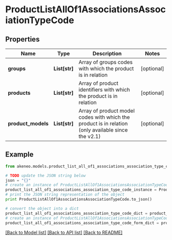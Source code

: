 # ProductListAllOf1AssociationsAssociationTypeCode


## Properties
Name | Type | Description | Notes
------------ | ------------- | ------------- | -------------
**groups** | **List[str]** | Array of groups codes with which the product is in relation | [optional] 
**products** | **List[str]** | Array of product identifiers with which the product is in relation | [optional] 
**product_models** | **List[str]** | Array of product model codes with which the product is in relation (only available since the v2.1) | [optional] 

## Example

```python
from akeneo.models.product_list_all_of1_associations_association_type_code import ProductListAllOf1AssociationsAssociationTypeCode

# TODO update the JSON string below
json = "{}"
# create an instance of ProductListAllOf1AssociationsAssociationTypeCode from a JSON string
product_list_all_of1_associations_association_type_code_instance = ProductListAllOf1AssociationsAssociationTypeCode.from_json(json)
# print the JSON string representation of the object
print ProductListAllOf1AssociationsAssociationTypeCode.to_json()

# convert the object into a dict
product_list_all_of1_associations_association_type_code_dict = product_list_all_of1_associations_association_type_code_instance.to_dict()
# create an instance of ProductListAllOf1AssociationsAssociationTypeCode from a dict
product_list_all_of1_associations_association_type_code_form_dict = product_list_all_of1_associations_association_type_code.from_dict(product_list_all_of1_associations_association_type_code_dict)
```
[[Back to Model list]](../README.md#documentation-for-models) [[Back to API list]](../README.md#documentation-for-api-endpoints) [[Back to README]](../README.md)


